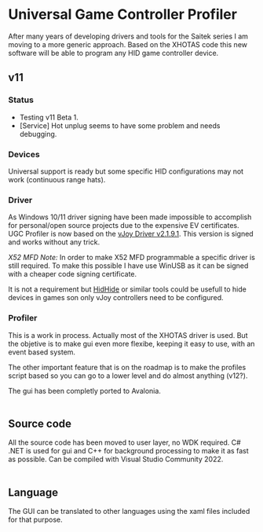 # Universal Game Controller Profiler
After many years of developing drivers and tools for the Saitek series I am moving to a more generic approach.
Based on the XHOTAS code this new software will be able to program any HID game controller device.

## v11

### Status

- Testing v11 Beta 1.
- [Service] Hot unplug seems to have some problem and needs debugging.

### Devices

Universal support is ready but some specific HID configurations may not work (continuous range hats).

### Driver

As Windows 10/11 driver signing have been made impossible to accomplish for personal/open source projects
 due to the expensive EV certificates. UGC Profiler is now based on the [vJoy Driver v2.1.9.1](https://github.com/jshafer817/vJoy).
 This version is signed and works without any trick.

*X52 MFD Note:* In order to make X52 MFD programmable a specific driver is still required. To make this possible I have
use WinUSB as it can be signed with a cheaper code signing certificate.

It is not a requirement but [HidHide](https://github.com/ViGEm/HidHide) or similar tools could be usefull to hide devices
in games son only vJoy controllers need to be configured.

### Profiler

This is a work in process. Actually most of the XHOTAS driver is used. But the objetive is to make gui even more flexibe,
keeping it easy to use, with an event based system.

The other important feature that is on the roadmap is to make the profiles script based so you can go to a lower level and
do almost anything (v12?).

The gui has been completly ported to Avalonia.
<br>
<br>

## Source code

All the source code has been moved to user layer, no WDK required. C# .NET is used for gui and C++ for background processing to make it as fast as possible.
Can be compiled with Visual Studio Community 2022.
<br>
<br>

## Language

The GUI can be translated to other languages using the xaml files included for that purpose.





